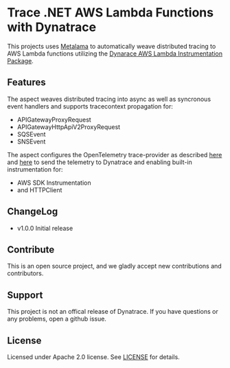 # Trace .NET AWS Lambda Functions with Dynatrace

This projects uses [Metalama](https://www.postsharp.net/metalama) to automatically weave distributed tracing to AWS Lambda functions utilizing the [Dynarace AWS Lambda Instrumentation Package](https://docs.dynatrace.com/docs/setup-and-configuration/setup-on-cloud-platforms/amazon-web-services/amazon-web-services-integrations/aws-lambda-integration/aws-lambda-otel-integration). 

## Features
The aspect weaves distributed tracing into async as well as syncronous event handlers and supports tracecontext propagation for: 
* APIGatewayProxyRequest 
* APIGatewayHttpApiV2ProxyRequest
* SQSEvent 
* SNSEvent 

The aspect configures the OpenTelemetry trace-provider as described [here](https://docs.dynatrace.com/docs/setup-and-configuration/setup-on-cloud-platforms/amazon-web-services/amazon-web-services-integrations/aws-lambda-integration/aws-lambda-otel-integration#initialization) and [here](https://docs.dynatrace.com/docs/setup-and-configuration/setup-on-cloud-platforms/amazon-web-services/amazon-web-services-integrations/aws-lambda-integration/aws-lambda-otel-integration#special-considerations-for-httpclient-instrumentation) to send the telemetry to Dynatrace and enabling built-in instrumentation for: 
* AWS SDK Instrumentation
* and HTTPClient

## ChangeLog
* v1.0.0 Initial release

## Contribute
This is an open source project, and we gladly accept new contributions and contributors.  

## Support
This project is not an offical release of Dynatrace. If you have questions or any problems, open a github issue.  

## License
Licensed under Apache 2.0 license. See [LICENSE](LICENSE) for details.
